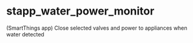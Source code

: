 # stapp_water_power_monitor
(SmartThings app) Close selected valves and power to appliances when water detected

